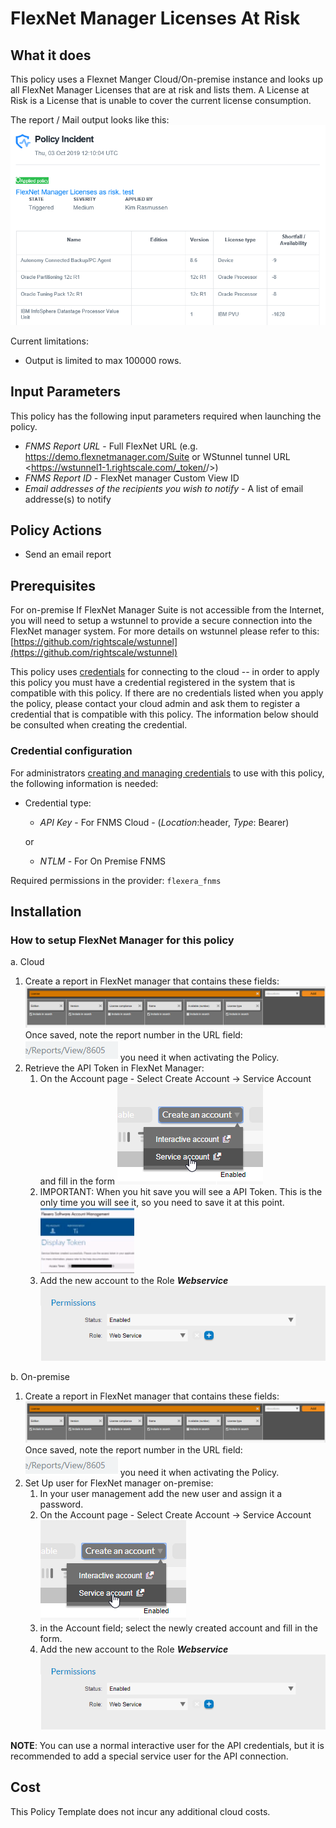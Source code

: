 # FlexNet Manager Licenses At Risk

## What it does

This policy uses a Flexnet Manger Cloud/On-premise instance and looks up all FlexNet Manager Licenses that are at risk and lists them. A License at Risk is a License that is unable to cover the current license consumption.

The report / Mail output looks like this:
![Alt text][emailoutput]

Current limitations:

- Output is limited to max 100000 rows.

## Input Parameters

This policy has the following input parameters required when launching the policy.

- *FNMS Report URL* - Full FlexNet URL (e.g. <https://demo.flexnetmanager.com/Suite>  or WStunnel tunnel URL <https://wstunnel1-1.rightscale.com/_token/<token>/>)
- *FNMS Report ID* - FlexNet manager Custom View ID
- *Email addresses of the recipients you wish to notify* - A list of email addresse(s) to notify

## Policy Actions

- Send an email report

## Prerequisites

For on-premise If FlexNet Manager Suite is not accessible from the Internet, you will need to setup a wstunnel to provide a secure connection into the FlexNet manager system.  For more details on wstunnel please refer to this: [https://github.com/rightscale/wstunnel](https://github.com/rightscale/wstunnel)

This policy uses [credentials](https://docs.rightscale.com/policies/users/guides/credential_management.html) for connecting to the cloud -- in order to apply this policy you must have a credential registered in the system that is compatible with this policy. If there are no credentials listed when you apply the policy, please contact your cloud admin and ask them to register a credential that is compatible with this policy. The information below should be consulted when creating the credential.

### Credential configuration

For administrators [creating and managing credentials](https://docs.rightscale.com/policies/users/guides/credential_management.html) to use with this policy, the following information is needed:

- Credential type:

  - *API Key* - For FNMS Cloud  -  (*Location*:header, *Type*: Bearer)

  or
  - *NTLM* - For On Premise FNMS

Required permissions in the provider: `flexera_fnms`

## Installation

### How to setup FlexNet Manager for this policy

a. Cloud

1. Create a report in FlexNet manager that contains these fields:![Alt text][FNMSCloudInstanceReport]Once saved, note the report number in the URL field:![Alt text][ReportNumber] you need it when activating the Policy.
1. Retrieve the API Token in FlexNet Manager:
    1. On the Account page - Select Create Account -> Service Account and fill in the form ![Alt text][CreateServeceAccount]
    1. IMPORTANT: When you hit save you will see a API Token. This is the only time you will see it, so you need to save it at this point. ![Alt text][APIToken]
    1. Add the new account to the Role ___Webservice___ ![Alt text][WebServiceRole]

b. On-premise

1. Create a report in FlexNet manager that contains these fields:![Alt text][FNMSCloudInstanceReport]Once saved, note the report number in the URL field:![Alt text][ReportNumber] you need it when activating the Policy.
1. Set Up user for FlexNet manager on-premise:
    1. In your user management add the new user and assign it a password.
    1. On the Account page - Select Create Account -> Service Account ![Alt text][CreateServeceAccount]
    1. in the Account field; select the newly created account and fill in the form.
    1. Add the new account to the Role ___Webservice___ ![Alt text][WebServiceRole]

__NOTE__: You can use a normal interactive user for the API credentials, but it is recommended to add a special service user for the API connection.

## Cost

This Policy Template does not incur any additional cloud costs.

<!-- Image referances -->
[emailoutput]: images/MailOutput_FNMSLicense.png "email output"
[APIToken]: images/APIToken.png "APIToken"
[CreateServeceAccount]: images/CreateServeceAccount.png "Create Service Account"
[FNMSCloudInstanceReport]: images/FNMSCloudInstanceReport.png "FNMS Cloud Instance Report"
[ReportNumber]: images/ReportNumber.png "ReportNumber"
[WebServiceRole]: images/WebServiceRole.png "WebServiceRole"
